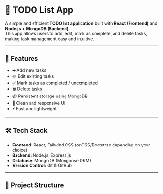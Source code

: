 # 📝 TODO List App

A simple and efficient **TODO list application** built with **React (Frontend)** and **Node.js + MongoDB (Backend)**.  
This app allows users to add, edit, mark as complete, and delete tasks, making task management easy and intuitive.

---

## 🚀 Features
- ➕ Add new tasks
- ✏️ Edit existing tasks
- ✅ Mark tasks as completed / uncompleted
- 🗑️ Delete tasks
- 📦 Persistent storage using MongoDB
- 🎨 Clean and responsive UI
- ⚡ Fast and lightweight

---

## 🛠️ Tech Stack
- **Frontend:** React, Tailwind CSS (or CSS/Bootstrap depending on your choice)
- **Backend:** Node.js, Express.js
- **Database:** MongoDB (Mongoose ORM)
- **Version Control:** Git & GitHub

---

## 📂 Project Structure
